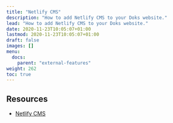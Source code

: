 ```yaml
---
title: "Netlify CMS"
description: "How to add Netlify CMS to your Doks website."
lead: "How to add Netlify CMS to your Doks website."
date: 2020-11-23T10:05:07+01:00
lastmod: 2020-11-23T10:05:07+01:00
draft: false
images: []
menu:
  docs:
    parent: "external-features"
weight: 262
toc: true
---
```


## Resources

- [Netlify CMS](https://www.netlifycms.org/)
